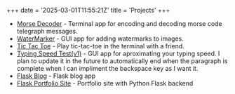 +++
date = '2025-03-01T11:55:21Z'
title = 'Projects'
+++
- [Morse Decoder](https://github.com/PinkieBoi/morse-decoder) - Terminal app for encoding and decoding morse code telegraph messages.
- [WaterMarker](https://github.com/PinkieBoi/watermarker) - GUI app for adding watermarks to images.
- [Tic Tac Toe](https://github.com/PinkieBoi/tic-tac-toe) - Play tic-tac-toe in the terminal with a friend.
- [Typing Speed Test(v1)](https://github.com/PinkieBoi/typing-speed-test) - GUI app for aproximating your typing speed.  I plan to update it in the future to automatically end when the paragraph is complete when I can impliment the backspace key as I want it.
- [Flask Blog](https://github.com/PinkieBoi/python-blog-app) - Flask blog app
- [Flask Portfolio Site](https://github.com/PinkieBoi/portfolio_site) - Portfolio site with Python Flask backend
